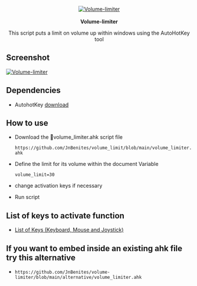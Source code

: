 <p align="center">
  <a href='#'><img src='https://i.postimg.cc/0y4nVFFt/Icon.png' border='0' alt='Volume-limiter'/></a> 
<br/>
  <br>
  <strong>Volume-limiter</strong>
</p>
<p align="center">This script puts a limit on volume up within windows using the AutoHotKey tool</p>

## Screenshot
<p>
    <a href='#'><img src='https://i.postimg.cc/CMt6PZ8C/screenshot.png' border='0' alt='Volume-limiter'/></a>
</p>

## Dependencies
- AutohotKey    [download](https://www.autohotkey.com/)

## How to use

- Download the 📄volume_limiter.ahk script file

  ``
  https://github.com/JnBenites/volume_limit/blob/main/volume_limiter.ahk
  ``

- Define the limit for its volume within the document Variable

  ```
  volume_limit=30
  ```
- change activation keys if necessary
- Run script

## List of keys to activate function
- [List of Keys (Keyboard, Mouse and Joystick)](https://www.autohotkey.com/docs/v1/KeyList.htm)

## If you want to embed inside an existing ahk file try this alternative
-
  ``
  https://github.com/JnBenites/volume-limiter/blob/main/alternative/volume_limiter.ahk
  ``

